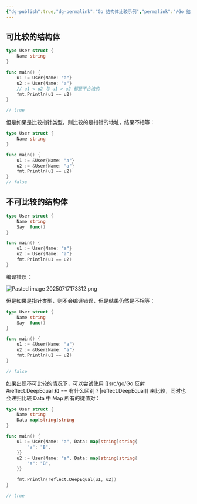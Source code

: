 ```yaml
---
{"dg-publish":true,"dg-permalink":"Go 结构体比较示例","permalink":"/Go 结构体比较示例/"}
---
```



## 可比较的结构体

```go
type User struct {
	Name string
}

func main() {
	u1 := User{Name: "a"}
	u2 := User{Name: "a"}
	// u1 < u2 与 u1 > u2 都是不合法的
	fmt.Println(u1 == u2)
}

// true
```

但是如果是比较指针类型，则比较的是指针的地址，结果不相等：

```go
type User struct {
	Name string
}

func main() {
	u1 := &User{Name: "a"}
	u2 := &User{Name: "a"}
	fmt.Println(u1 == u2)
}
// false
```

## 不可比较的结构体

```go
type User struct {
	Name string
	Say  func()
}

func main() {
	u1 := User{Name: "a"}
	u2 := User{Name: "a"}
	fmt.Println(u1 == u2)
}
```

编译错误：

![Pasted image 20250717173312.png](/img/user/attachments/images/Pasted%20image%2020250717173312.png)

但是如果是指针类型，则不会编译错误，但是结果仍然是不相等：

```go
type User struct {
	Name string
	Say  func()
}

func main() {
	u1 := &User{Name: "a"}
	u2 := &User{Name: "a"}
	fmt.Println(u1 == u2)
}

// false
```

如果出现不可比较的情况下，可以尝试使用 [[src/go/Go 反射#reflect.DeepEqual 和 == 有什么区别？\|reflect.DeepEqual]] 来比较，同时也会递归比较 Data 中 Map 所有的键值对：

```go
type User struct {
	Name string
	Data map[string]string
}

func main() {
	u1 := User{Name: "a", Data: map[string]string{
		"a": "B",
	}}
	u2 := User{Name: "a", Data: map[string]string{
		"a": "B",
	}}

	fmt.Println(reflect.DeepEqual(u1, u2))
}

// true
```